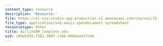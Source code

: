 ```yaml
---
content_type: resource
description: 'Resource:'
file: https://ol-ocw-studio-app-production.s3.amazonaws.com/courses/15-071-the-analytics-edge-spring-2017/c89eb356f581380fc16b0464e2e57c6b_AirlineRM_Complete.ods
file_type: application/vnd.oasis.opendocument.spreadsheet
resourcetype: Other
title: AirlineRM_Complete.ods
uid: c89eb356-f581-380f-c16b-0464e2e57c6b
---
```

